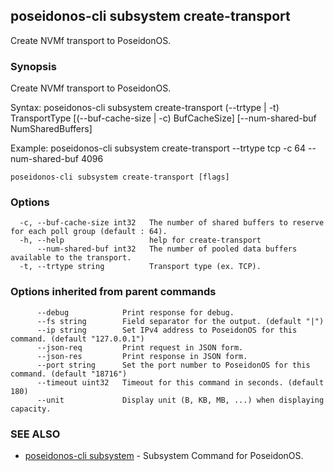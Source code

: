 ## poseidonos-cli subsystem create-transport

Create NVMf transport to PoseidonOS.

### Synopsis


Create NVMf transport to PoseidonOS.

Syntax:
	poseidonos-cli subsystem create-transport (--trtype | -t) TransportType [(--buf-cache-size | -c) BufCacheSize] [--num-shared-buf NumSharedBuffers]

Example:
	poseidonos-cli subsystem create-transport --trtype tcp -c 64 --num-shared-buf 4096
    

```
poseidonos-cli subsystem create-transport [flags]
```

### Options

```
  -c, --buf-cache-size int32   The number of shared buffers to reserve for each poll group (default : 64).
  -h, --help                   help for create-transport
      --num-shared-buf int32   The number of pooled data buffers available to the transport.
  -t, --trtype string          Transport type (ex. TCP).
```

### Options inherited from parent commands

```
      --debug            Print response for debug.
      --fs string        Field separator for the output. (default "|")
      --ip string        Set IPv4 address to PoseidonOS for this command. (default "127.0.0.1")
      --json-req         Print request in JSON form.
      --json-res         Print response in JSON form.
      --port string      Set the port number to PoseidonOS for this command. (default "18716")
      --timeout uint32   Timeout for this command in seconds. (default 180)
      --unit             Display unit (B, KB, MB, ...) when displaying capacity.
```

### SEE ALSO

* [poseidonos-cli subsystem](poseidonos-cli_subsystem.md)	 - Subsystem Command for PoseidonOS.

